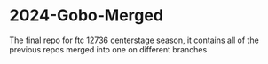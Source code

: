 # 2024-Gobo-Merged
The final repo for ftc 12736 centerstage season, it contains all of the previous repos merged into one on different branches
